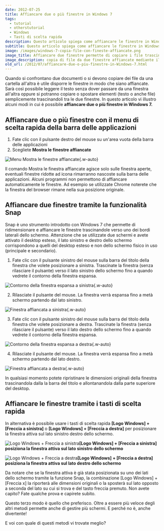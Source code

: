 ```yaml
---
date: 2012-07-25
title: Affiancare due o più finestre in Windows 7
tags:
  - tutorial
  - otherstutorial
  - Windows
  - Tasti di scelta rapida
description: Questo articolo spiega come affiancare le finestre in Windows 7. Vengono descritti l'affiancamento automatico tramite il menu della barra della applicazioni, la funzionalità Snap per affiancare due finestre e l'uso dei tasti di scelta rapida
subtitle: Questo articolo spiega come affiancare le finestre in Windows 7. Vengono descritti l'affiancamento automatico tramite il menu della barra della applicazioni, la funzionalità Snap per affiancare due finestre e l'uso dei tasti di scelta rapida
image: /images/windows-7-copia-file-con-fineste-affiancate.png
image_title: Affiancare due finestre permette di copiare i file trascinandoli da una finestra all'altra
image_description: copia di file da due finestre affiancate mediante il trascinamento della selezione
old_url: /2012/07/affiancare-due-o-piu-finestre-in-Windows-7.html
---
```

Quando si confrontano due documenti o si devono copiare dei file da una cartella all'altra è utile disporre le finestre in modo che siano affiancate. Sarà così possibile leggere il testo senza dover passare da una finestra all'altra oppure si potranno copiare o spostare elementi (testo o anche file) semplicemente trascinandoli tra le due finestre. In questo articolo vi illustro alcuni modi in cui è possibile **affiancare due o più finestre in Windows 7.**

## Affiancare due o più finestre con il menu di scelta rapida della barra delle applicazioni

1. Fate clic con il pulsante destro del mouse su un'area vuota della barra delle applicazioni
2. Scegliete **Mostra le finestre affiancate**

![Menu Mostra le finestre affiancate](/images/windows-mostra-finestre-affiancate.png 'Tramite il menu della barra delle applicazioni è possibile affiancare le finestre aperte sul desktop'){.w-auto}

Il comando Mostra le finestra affiancate agisce solo sulle finestra aperte, eventuali finestre ridotte ad icona rimarranno nascoste sulla barra delle applicazioni. Alcuni programmi non permettono di affiancare automaticamente le finestre. Ad esempio se utilizzate Chrome noterete che la finestra del browser rimane nella sua posizione originale.

## Affiancare due finestre tramite la funzionalità Snap

Snap è uno strumento introdotto con Windows 7 che permette di ridimensionare e affiancare le finestre trascinandole verso uno dei bordi laterali dello schermo. Attenzione che se utilizzate due schermi e avete attivato il desktop esteso, il lato sinistro e destro dello schermo corrispondono a quelli del desktop esteso e non dello schermo fisico in uso (principale e secondario).

1. Fate clic con il pulsante sinistro del mouse sulla barra del titolo della finestra che volete posizionare a sinistra. Trascinate la finestra (senza rilasciare il pulsante) verso il lato sinistro dello schermo fino a quando vedrete il contorno della finestra espansa.

![Contorno della finestra espansa a sinistra](/images/windows-affiancare-finestra-a-sinistra-con-Snap.png 'Trascinando la finestra verso sinistra compare la sagoma del contorno della finestra espansa'){.w-auto}

2. Rilasciate il pulsante del mouse. La finestra verrà espansa fino a metà schermo partendo dal lato sinistro.

![Finestra affiancata a sinistra](/images/windows-finestra-affiancata-a-sinistra-con-Snap.png 'Rilasciando il pulsante del mouse la finestra sarà ridimensionata e affiancata a sinistra'){.w-auto}

3. Fate clic con il pulsante sinistro del mouse sulla barra del titolo della finestra che volete posizionare a destra. Trascinate la finestra (senza rilasciare il pulsante) verso il lato destro dello schermo fino a quando vedrete il contorno della finestra espansa.

![Contorno della finestra espansa a destra](/images/windows-affiancare-finestra-a-destra-con-Snap.png 'Trascinando la finestra verso destra compare la sagoma del contorno della finestra espansa'){.w-auto}

4. Rilasciate il pulsante del mouse. La finestra verrà espansa fino a metà schermo partendo dal lato destro.

![Finestra affiancata a destra](/images/windows-finestra-affiancata-a-destra-con-Snap.png 'Rilasciando il pulsante del mouse la finestra sarà ridimensionata e affiancata a destra'){.w-auto}

In qualsiasi momento potete ripristinare le dimensioni originali della finestra trascinandola dalla la barra del titolo e allontanandola dalla parte superiore del desktop.

## Affiancare le finestre tramite i tasti di scelta rapida

In alternativa è possibile usare i tasti di scelta rapida **[Logo Windows] + [Freccia a sinistra]** o **[Logo Windows] + [Freccia a destra]** per posizionare la finestra attiva sul lato sinistro destro dello schermo.

![Logo Windows + Freccia a sinistra](/images/logo-windows+freccia-sinistra.jpg 'La combinazione di tasti [Logo Windows] + [Freccia a sinistra] posiziona la finestra attiva sul lato sinistro dello schermo')**[Logo Windows] + [Freccia a sinistra] posiziona la finestra attiva sul lato sinistro dello schermo**

![Logo Windows + Freccia a destra](/images/logo-windows+freccia-destra.jpg 'La combinazione di tasti [Logo Windows] + [Freccia a destra] posiziona la finestra attiva sul lato destro dello schermo')**[Logo Windows] + [Freccia a destra] posiziona la finestra attiva sul lato destro dello schermo**

Da notare che se la finestra attiva è già stata posizionata su uno dei lati dello schermo tramite la funzione Snap, la combinazione [Logo Windows] + [Freccia x] la riporterà alle dimensioni originali o la sposterà sul lato opposto a seconda del lato su cui si trova e del tasto freccia premuto. Non avete capito? Fate qualche prova e capirete subito.

Questo terzo modo è quello che preferisco. Oltre a essere più veloce degli altri metodi permette anche di gestire più schermi. E perché no è, anche divertente!

E voi con quale di questi metodi vi trovate meglio?